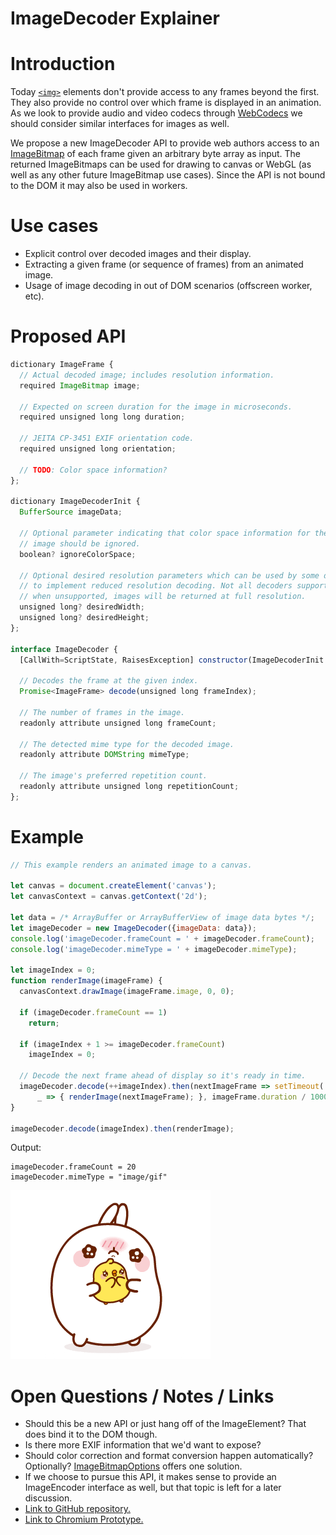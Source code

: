 # ImageDecoder Explainer

# Introduction
Today [`<img>`](https://developer.mozilla.org/en-US/docs/Web/API/HTMLImageElement) elements don't provide access to any frames beyond the first. They also provide no control over which frame is displayed in an animation. As we look to provide audio and video codecs through [WebCodecs](https://github.com/WICG/web-codecs/blob/master/explainer.md) we should consider similar interfaces for images as well.

We propose a new ImageDecoder API to provide web authors access to an [ImageBitmap](https://developer.mozilla.org/en-US/docs/Web/API/ImageBitmap) of each frame given an arbitrary byte array as input. The returned ImageBitmaps can be used for drawing to canvas or WebGL (as well as any other future ImageBitmap use cases). Since the API is not bound to the DOM it may also be used in workers.


# Use cases
* Explicit control over decoded images and their display.
* Extracting a given frame (or sequence of frames) from an animated image.
* Usage of image decoding in out of DOM scenarios (offscreen worker, etc).


# Proposed API

```Javascript
dictionary ImageFrame {
  // Actual decoded image; includes resolution information.
  required ImageBitmap image;

  // Expected on screen duration for the image in microseconds.
  required unsigned long long duration;

  // JEITA CP-3451 EXIF orientation code.
  required unsigned long orientation;

  // TODO: Color space information?
};

dictionary ImageDecoderInit {
  BufferSource imageData;

  // Optional parameter indicating that color space information for the decoded
  // image should be ignored.
  boolean? ignoreColorSpace;

  // Optional desired resolution parameters which can be used by some decoders
  // to implement reduced resolution decoding. Not all decoders support this;
  // when unsupported, images will be returned at full resolution.
  unsigned long? desiredWidth;
  unsigned long? desiredHeight;
};

interface ImageDecoder {
  [CallWith=ScriptState, RaisesException] constructor(ImageDecoderInit init);

  // Decodes the frame at the given index.
  Promise<ImageFrame> decode(unsigned long frameIndex);

  // The number of frames in the image.
  readonly attribute unsigned long frameCount;

  // The detected mime type for the decoded image.
  readonly attribute DOMString mimeType;

  // The image's preferred repetition count.
  readonly attribute unsigned long repetitionCount;
};
```

# Example

```Javascript
// This example renders an animated image to a canvas.

let canvas = document.createElement('canvas');
let canvasContext = canvas.getContext('2d');

let data = /* ArrayBuffer or ArrayBufferView of image data bytes */;
let imageDecoder = new ImageDecoder({imageData: data});
console.log('imageDecoder.frameCount = ' + imageDecoder.frameCount);
console.log('imageDecoder.mimeType = ' + imageDecoder.mimeType);

let imageIndex = 0;
function renderImage(imageFrame) {
  canvasContext.drawImage(imageFrame.image, 0, 0);

  if (imageDecoder.frameCount == 1)
    return;

  if (imageIndex + 1 >= imageDecoder.frameCount)
    imageIndex = 0;

  // Decode the next frame ahead of display so it's ready in time.
  imageDecoder.decode(++imageIndex).then(nextImageFrame => setTimeout(
      _ => { renderImage(nextImageFrame); }, imageFrame.duration / 1000.0));
}

imageDecoder.decode(imageIndex).then(renderImage);
```

Output:
```Text
imageDecoder.frameCount = 20
imageDecoder.mimeType = "image/gif"
```
![Example](test-gif.gif)


# Open Questions / Notes / Links
* Should this be a new API or just hang off of the ImageElement? That does bind it to the DOM though.
* Is there more EXIF information that we'd want to expose?
* Should color correction and format conversion happen automatically? Optionally? [ImageBitmapOptions](https://developer.mozilla.org/en-US/docs/Web/API/WindowOrWorkerGlobalScope/createImageBitmap#Syntax) offers one solution.
* If we choose to pursue this API, it makes sense to provide an ImageEncoder interface as well, but that topic is left for a later discussion.
* [Link to GitHub repository.](https://github.com/dalecurtis/image-decoder-api/blob/master/explainer.md)
* [Link to Chromium Prototype.](https://chromium-review.googlesource.com/c/chromium/src/+/2145133)
